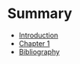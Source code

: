 # Summary

* [Introduction](00-intro.md)
* [Chapter 1](01-chapter1.md)
* [Bibliography](99-bibliography.md)